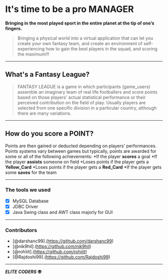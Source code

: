 # It's time to be a pro MANAGER
**Bringing in the most played sport in the entire planet at the tip of one’s fingers.**
>Bringing a physical world into a virtual application that can let you create your own fantasy team, and create an environment of self-experiencing how to gain the best players in the squad, and scoring the maximum!!!
- - - -
## What's a Fantasy League?
>FANTASY LEAGUE is a game in which participants (game_users) assemble an imaginary team of real life footballers and score points based on those players' actual statistical performance or their perceived contribution on the field of play.	Usually players are selected from one specific division in a particular country, although there are many variations. 
- - - -
## How do you score a POINT?
Points are then gained or deducted depending on players' performances. 
Points systems vary between games but typically, points are awarded for some or all of the following achievements:
*If the player **scores** a goal
*If the player **assists** someone on field
*Loses points if the player gets a **Yellow_Card**
*Loses points if the player gets a **Red_Card**
*If the player gets some **saves** for the team
- - - -
### The tools we used
- [x] MySQL Database
- [x] JDBC Driver
- [x] Java Swing class and AWT class majorly for GUI
- - - -
### Contributors
- [@darshanc99].(https://github.com/darshanc99)
- [@nik9hil].(https://github.com/nik9hil)
- [@rohiiit].(https://github.com/rohiiit)
- [@Rajdoshi99].(https://github.com/Rajdoshi99)
- - - -
***ELITE CODERS*** :alien:
